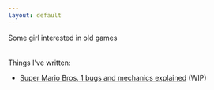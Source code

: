 ```yaml
---
layout: default
---
```


Some girl interested in old games
\
\
\
Things I've written:
- [Super Mario Bros. 1 bugs and mechanics explained](/smb1explained) (WIP)
